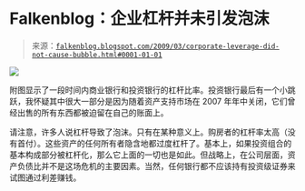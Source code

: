 <!--yml

类别：未分类

日期：2024 年 5 月 12 日 22:19:21

-->

# Falkenblog：企业杠杆并未引发泡沫

> 来源：[`falkenblog.blogspot.com/2009/03/corporate-leverage-did-not-cause-bubble.html#0001-01-01`](http://falkenblog.blogspot.com/2009/03/corporate-leverage-did-not-cause-bubble.html#0001-01-01)

![](https://blogger.googleusercontent.com/img/b/R29vZ2xl/AVvXsEgpnArx430tZNXIDIJuxOi9y4Yhm7rdPyth5xRbpb0G6gO803Lw0z1DFp0d8D7zjvbSo6sn0hksOr-pRsfmD8n77bbZIVD1H9jtwZhE4YEKD-hTIRZCQglAVSLWvMgzgP7SXY4b1w/s1600-h/leveragetime.jpg)

附图显示了一段时间内商业银行和投资银行的杠杆比率。投资银行最后有一个小跳跃，我怀疑其中很大一部分是因为随着资产支持市场在 2007 年年中关闭，它们曾经出售的所有东西都被迫留在自己的账面上。

请注意，许多人说杠杆导致了泡沫。只有在某种意义上。购房者的杠杆率太高（没有首付）。这些资产的任何所有者隐含地都过度杠杆了。基本上，如果投资组合的基本构成部分被杠杆化，那么它上面的一切也是如此。但战略上，在公司层面，资产负债比并不是这场危机的主要因素。当然，任何银行都不应该持有投资级证券来试图通过利差赚钱。

